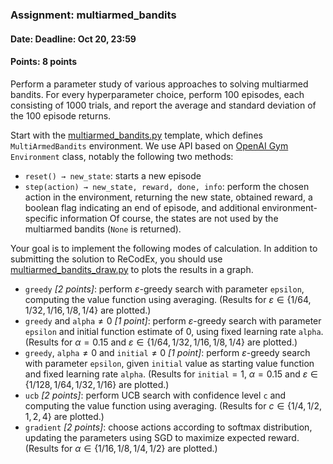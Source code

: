 ### Assignment: multiarmed_bandits
#### Date: Deadline: Oct 20, 23:59
#### Points: 8 points

Perform a parameter study of various approaches to solving multiarmed bandits.
For every hyperparameter choice, perform 100 episodes, each consisting of
1000 trials, and report the average and standard deviation of the 100 episode
returns.

Start with the [multiarmed_bandits.py](https://github.com/ufal/npfl122/tree/master/labs/01/multiarmed_bandits.py)
template, which defines `MultiArmedBandits` environment. We use API based on
[OpenAI Gym](https://gym.openai.com/) `Environment` class, notably the following
two methods:
- `reset() → new_state`: starts a new episode
- `step(action) → new_state, reward, done, info`: perform the chosen action
  in the environment, returning the new state, obtained reward, a boolean
  flag indicating an end of episode, and additional environment-specific
  information
Of course, the states are not used by the multiarmed bandits (`None` is
returned).

Your goal is to implement the following modes of calculation. In addition
to submitting the solution to ReCodEx, you should use
[multiarmed_bandits_draw.py](https://github.com/ufal/npfl122/tree/master/labs/01/multiarmed_bandits_draw.py)
to plots the results in a graph.
- `greedy` _[2 points]_: perform $ε$-greedy search with parameter `epsilon`, computing the
  value function using averaging. (Results for $ε ∈ \{1/64, 1/32, 1/16, 1/8, 1/4\}$ are plotted.)
- `greedy` and `alpha`$≠0$ _[1 point]_: perform $ε$-greedy search with parameter `epsilon` and
  initial function estimate of 0, using fixed learning rate `alpha`. (Results
  for $α=0.15$ and $ε ∈ \{1/64, 1/32, 1/16, 1/8, 1/4\}$ are plotted.)
- `greedy`, `alpha`$≠0$ and `initial`$≠0$ _[1 point]_: perform $ε$-greedy search with
  parameter `epsilon`, given `initial` value as starting value function and
  fixed learning rate `alpha`. (Results for `initial`$=1$, $α=0.15$ and
  $ε ∈ \{1/128, 1/64, 1/32, 1/16\}$ are plotted.)
- `ucb` _[2 points]_: perform UCB search with confidence level `c` and computing the value
  function using averaging. (Results for $c ∈ \{1/4, 1/2, 1, 2, 4\}$ are
  plotted.)
- `gradient` _[2 points]_: choose actions according to softmax distribution, updating the
  parameters using SGD to maximize expected reward. (Results for
  $α ∈ \{1/16, 1/8, 1/4, 1/2\}$ are plotted.)
